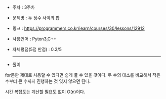 * 주차 : 3주차 
* 문제명 : 두 정수 사이의 합
* 링크 : https://programmers.co.kr/learn/courses/30/lessons/12912 
* 사용언어 : Pyton3,C++ 
* 자체평점(5점 만점) : 0.2/5 
  
  ---

* 풀이

for문만 제대로 사용할 수 있다면 쉽게 풀 수 있을 것이다. 두 수의 대소를 비교해서 작은 수부터 큰 수까지 진행하는 것 잊지 않으면 된다.

시간 복잡도는 계산할 필요도 없이 O(n)이다.